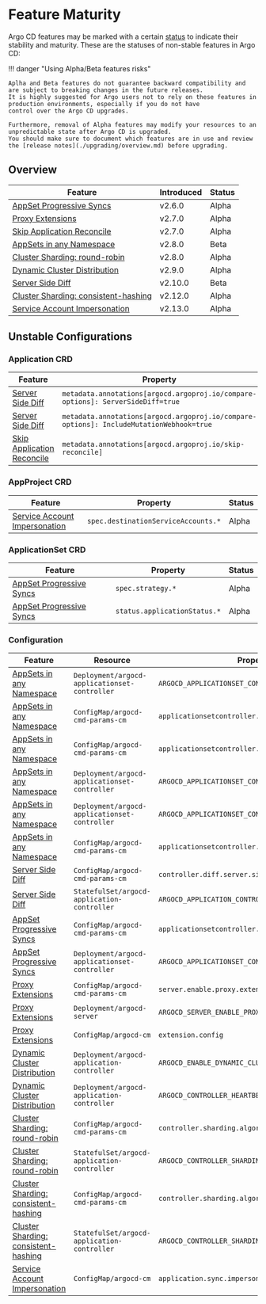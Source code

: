 # Feature Maturity

Argo CD features may be marked with a certain [status](https://github.com/argoproj/argoproj/blob/main/community/feature-status.md)
to indicate their stability and maturity. These are the statuses of non-stable features in Argo CD:

!!! danger "Using Alpha/Beta features risks"

    Aplha and Beta features do not guarantee backward compatibility and are subject to breaking changes in the future releases.
    It is highly suggested for Argo users not to rely on these features in production environments, especially if you do not have
    control over the Argo CD upgrades.

    Furthermore, removal of Alpha features may modify your resources to an unpredictable state after Argo CD is upgraded.
    You should make sure to document which features are in use and review the [release notes](./upgrading/overview.md) before upgrading.

## Overview

| Feature                                   | Introduced | Status |
| ----------------------------------------- | ---------- | ------ |
| [AppSet Progressive Syncs][2]             | v2.6.0     | Alpha  |
| [Proxy Extensions][3]                     | v2.7.0     | Alpha  |
| [Skip Application Reconcile][4]           | v2.7.0     | Alpha  |
| [AppSets in any Namespace][5]             | v2.8.0     | Beta   |
| [Cluster Sharding: round-robin][6]        | v2.8.0     | Alpha  |
| [Dynamic Cluster Distribution][7]         | v2.9.0     | Alpha  |
| [Server Side Diff][8]                     | v2.10.0    | Beta   |
| [Cluster Sharding: consistent-hashing][9] | v2.12.0    | Alpha  |
| [Service Account Impersonation][10]       | v2.13.0    | Alpha  |

## Unstable Configurations

### Application CRD

| Feature                         | Property                                                                                | Status |
| ------------------------------- | --------------------------------------------------------------------------------------- | ------ |
| [Server Side Diff][8]           | `metadata.annotations[argocd.argoproj.io/compare-options]: ServerSideDiff=true`         | Beta   |
| [Server Side Diff][8]           | `metadata.annotations[argocd.argoproj.io/compare-options]: IncludeMutationWebhook=true` | Beta   |
| [Skip Application Reconcile][4] | `metadata.annotations[argocd.argoproj.io/skip-reconcile]`                               | Alpha  |

### AppProject CRD

| Feature                             | Property                            | Status |
| ----------------------------------- | ----------------------------------- | ------ |
| [Service Account Impersonation][10] | `spec.destinationServiceAccounts.*` | Alpha  |

### ApplicationSet CRD

| Feature                       | Property                     | Status |
| ----------------------------- | ---------------------------- | ------ |
| [AppSet Progressive Syncs][2] | `spec.strategy.*`            | Alpha  |
| [AppSet Progressive Syncs][2] | `status.applicationStatus.*` | Alpha  |

### Configuration

| Feature                                   | Resource                                      | Property / Variable                                         | Status |
| ----------------------------------------- | --------------------------------------------- | ----------------------------------------------------------- | ------ |
| [AppSets in any Namespace][5]             | `Deployment/argocd-applicationset-controller` | `ARGOCD_APPLICATIONSET_CONTROLLER_ALLOWED_SCM_PROVIDERS`    | Beta   |
| [AppSets in any Namespace][5]             | `ConfigMap/argocd-cmd-params-cm`              | `applicationsetcontroller.allowed.scm.providers`            | Beta   |
| [AppSets in any Namespace][5]             | `ConfigMap/argocd-cmd-params-cm`              | `applicationsetcontroller.enable.scm.providers`             | Beta   |
| [AppSets in any Namespace][5]             | `Deployment/argocd-applicationset-controller` | `ARGOCD_APPLICATIONSET_CONTROLLER_ENABLE_SCM_PROVIDERS`     | Beta   |
| [AppSets in any Namespace][5]             | `Deployment/argocd-applicationset-controller` | `ARGOCD_APPLICATIONSET_CONTROLLER_NAMESPACES`               | Beta   |
| [AppSets in any Namespace][5]             | `ConfigMap/argocd-cmd-params-cm`              | `applicationsetcontroller.namespaces`                       | Beta   |
| [Server Side Diff][8]                     | `ConfigMap/argocd-cmd-params-cm`              | `controller.diff.server.side`                               | Beta   |
| [Server Side Diff][8]                     | `StatefulSet/argocd-application-controller`   | `ARGOCD_APPLICATION_CONTROLLER_SERVER_SIDE_DIFF`            | Beta   |
| [AppSet Progressive Syncs][2]             | `ConfigMap/argocd-cmd-params-cm`              | `applicationsetcontroller.enable.progressive.syncs`         | Alpha  |
| [AppSet Progressive Syncs][2]             | `Deployment/argocd-applicationset-controller` | `ARGOCD_APPLICATIONSET_CONTROLLER_ENABLE_PROGRESSIVE_SYNCS` | Alpha  |
| [Proxy Extensions][3]                     | `ConfigMap/argocd-cmd-params-cm`              | `server.enable.proxy.extension`                             | Alpha  |
| [Proxy Extensions][3]                     | `Deployment/argocd-server`                    | `ARGOCD_SERVER_ENABLE_PROXY_EXTENSION`                      | Alpha  |
| [Proxy Extensions][3]                     | `ConfigMap/argocd-cm`                         | `extension.config`                                          | Alpha  |
| [Dynamic Cluster Distribution][7]         | `Deployment/argocd-application-controller`    | `ARGOCD_ENABLE_DYNAMIC_CLUSTER_DISTRIBUTION`                | Alpha  |
| [Dynamic Cluster Distribution][7]         | `Deployment/argocd-application-controller`    | `ARGOCD_CONTROLLER_HEARTBEAT_TIME`                          | Alpha  |
| [Cluster Sharding: round-robin][6]        | `ConfigMap/argocd-cmd-params-cm`              | `controller.sharding.algorithm: round-robin`                | Alpha  |
| [Cluster Sharding: round-robin][6]        | `StatefulSet/argocd-application-controller`   | `ARGOCD_CONTROLLER_SHARDING_ALGORITHM=round-robin`          | Alpha  |
| [Cluster Sharding: consistent-hashing][9] | `ConfigMap/argocd-cmd-params-cm`              | `controller.sharding.algorithm: consistent-hashing`         | Alpha  |
| [Cluster Sharding: consistent-hashing][9] | `StatefulSet/argocd-application-controller`   | `ARGOCD_CONTROLLER_SHARDING_ALGORITHM=consistent-hashing`   | Alpha  |
| [Service Account Impersonation][10]       | `ConfigMap/argocd-cm`                         | `application.sync.impersonation.enabled`                    | Alpha  |

[2]: applicationset/Progressive-Syncs.md
[3]: ../developer-guide/extensions/proxy-extensions.md
[4]: ../user-guide/skip_reconcile.md
[5]: applicationset/Appset-Any-Namespace.md
[6]: ./high_availability.md#argocd-application-controller
[7]: dynamic-cluster-distribution.md
[8]: ../user-guide/diff-strategies.md#server-side-diff
[9]: ./high_availability.md#argocd-application-controller
[10]: app-sync-using-impersonation.md

